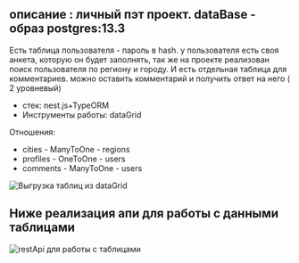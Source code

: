 ##  описание : личный пэт проект. dataBase - образ postgres:13.3
   Есть таблица пользователя - пароль в hash.
   у пользователя есть своя анкета, которую он будет заполнять, так же на проекте реализован поиск пользователя по региону и городу. И есть отдельная таблица для комментариев. можно оставить комментарий и получить ответ на него ( 2 уровневый)
   - стек:  nest.js+TypeORM
   - Инструменты работы: dataGrid 

   Отношения: 
   - cities - ManyToOne - regions
   - profiles - OneToOne - users
   - comments - ManyToOne - users

<image src="/source/categories.png" alt="Выгрузка таблиц из dataGrid">

## Ниже реализация апи для работы с данными таблицами

<image src="/source/api.jpg" alt="restApi для работы с таблицами">